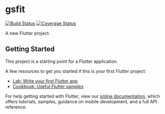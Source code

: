 # gsfit
[![Build Status](https://travis-ci.com/lucianobajr/GsFit.svg?token=QgWZ7HrqQPZf96iGxTca&branch=master)](https://travis-ci.com/lucianobajr/GsFit)
[![Coverage Status](https://coveralls.io/repos/github/lucianobajr/GsFit/badge.svg?t=I7deIv)](https://coveralls.io/github/lucianobajr/GsFit)

A new Flutter project.

## Getting Started

This project is a starting point for a Flutter application.

A few resources to get you started if this is your first Flutter project:

- [Lab: Write your first Flutter app](https://flutter.dev/docs/get-started/codelab)
- [Cookbook: Useful Flutter samples](https://flutter.dev/docs/cookbook)

For help getting started with Flutter, view our
[online documentation](https://flutter.dev/docs), which offers tutorials,
samples, guidance on mobile development, and a full API reference.
